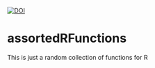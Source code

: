 [![DOI](https://zenodo.org/badge/180402032.svg)](https://zenodo.org/badge/latestdoi/180402032)

# assortedRFunctions

This is just a random collection of functions for R
